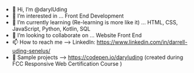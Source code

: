- 👋 Hi, I’m @darylUding
- 👀 I’m interested in ... Front End Development
- 🌱 I’m currently learning (Re-learning is more like it) ... HTML, CSS, JavaScript, Python, Kotlin, SQL
- 💞️ I’m looking to collaborate on ... Website Front End 
- 📫 How to reach me --> LinkedIn: https://www.linkedin.com/in/darrell-uding-senelus/
- 📌 Sample projects --> https://codepen.io/daryluding (created during FCC Responsive Web Certification Course )

<!---
darylUding/darylUding is a ✨ special ✨ repository because its `README.md` (this file) appears on your GitHub profile.
You can click the Preview link to take a look at your changes.
--->
